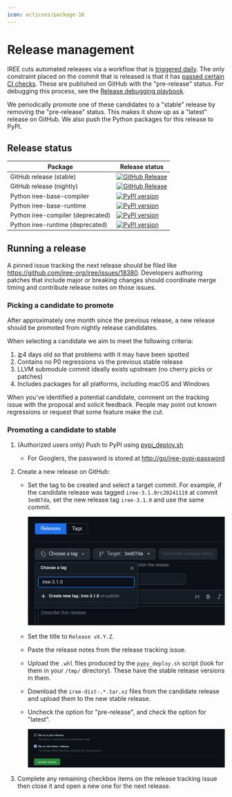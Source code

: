 ```yaml
---
icon: octicons/package-16
---
```


# Release management

IREE cuts automated releases via a workflow that is
[triggered daily](https://github.com/iree-org/iree/blob/main/.github/workflows/schedule_candidate_release.yml).
The only constraint placed on the commit that is released is that it has
[passed certain CI checks](https://github.com/iree-org/iree/blob/main/build_tools/scripts/get_latest_green.sh).
These are published on GitHub with the "pre-release" status. For debugging this
process, see the [Release debugging playbook](../debugging/releases.md).

We periodically promote one of these candidates to a "stable" release by
removing the "pre-release" status. This makes it show up as a "latest" release
on GitHub. We also push the Python packages for this release to PyPI.

## Release status

| Package | Release status |
| -- | -- |
GitHub release (stable) | [![GitHub Release](https://img.shields.io/github/v/release/iree-org/iree)](https://github.com/iree-org/iree/releases/latest)
GitHub release (nightly) | [![GitHub Release](https://img.shields.io/github/v/release/iree-org/iree?include_prereleases)](https://github.com/iree-org/iree/releases)
Python iree-base-compiler | [![PyPI version](https://badge.fury.io/py/iree-base-compiler.svg)](https://badge.fury.io/py/iree-base-compiler)
Python iree-base-runtime | [![PyPI version](https://badge.fury.io/py/iree-base-runtime.svg)](https://badge.fury.io/py/iree-base-runtime)
Python iree-compiler (deprecated) | [![PyPI version](https://badge.fury.io/py/iree-compiler.svg)](https://badge.fury.io/py/iree-compiler)
Python iree-runtime (deprecated) | [![PyPI version](https://badge.fury.io/py/iree-runtime.svg)](https://badge.fury.io/py/iree-runtime)

## Running a release

A pinned issue tracking the next release should be filed like
<https://github.com/iree-org/iree/issues/18380>. Developers authoring patches
that include major or breaking changes should coordinate merge timing and
contribute release notes on those issues.

### Picking a candidate to promote

After approximately one month since the previous release, a new release should
be promoted from nightly release candidates.

When selecting a candidate we aim to meet the following criteria:

1. ⪆4 days old so that problems with it may have been spotted
2. Contains no P0 regressions vs the previous stable release
3. LLVM submodule commit ideally exists upstream (no cherry picks or patches)
4. Includes packages for all platforms, including macOS and Windows

When you've identified a potential candidate, comment on the tracking issue with
the proposal and solicit feedback. People may point out known regressions or
request that some feature make the cut.

### Promoting a candidate to stable

1. (Authorized users only) Push to PyPI using
    [pypi_deploy.sh](https://github.com/iree-org/iree/blob/main//build_tools/python_deploy/pypi_deploy.sh)

    * For Googlers, the password is stored at <http://go/iree-pypi-password>

2. Create a new release on GitHub:

    * Set the tag to be created and select a target commit. For example, if the
        candidate release was tagged `iree-3.1.0rc20241119` at commit `3ed07da`,
        set the new release tag `iree-3.1.0` and use the same commit.

        ![rename_tag](./release-tag.png)

    * Set the title to `Release vX.Y.Z`.

    * Paste the release notes from the release tracking issue.

    * Upload the `.whl` files produced by the `pypy_deploy.sh` script (look for
        them in your `/tmp/` directory). These have the stable release versions
        in them.

    * Download the `iree-dist-.*.tar.xz` files from the candidate release and
        upload them to the new stable release.

    * Uncheck the option for "pre-release", and check the option for "latest".

        ![promote_release](./release-latest.png)

3. Complete any remaining checkbox items on the release tracking issue then
   close it and open a new one for the next release.
